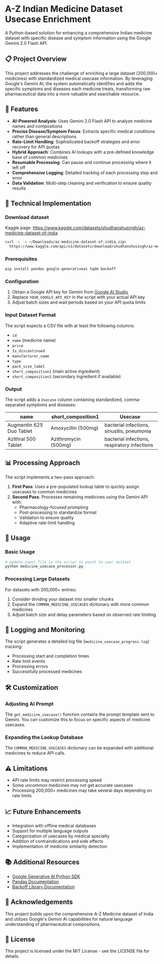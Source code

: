 # A-Z Indian Medicine Dataset Usecase Enrichment

A Python-based solution for enhancing a comprehensive Indian medicine dataset with specific disease and symptom information using the Google Gemini 2.0 Flash API.

## 📋 Project Overview

This project addresses the challenge of enriching a large dataset (200,000+ medicines) with standardized medical usecase information. By leveraging Google's Gemini AI, the system automatically identifies and adds the specific symptoms and diseases each medicine treats, transforming raw pharmaceutical data into a more valuable and searchable resource.

## 🌟 Features

- **AI-Powered Analysis**: Uses Gemini 2.0 Flash API to analyze medicine names and compositions
- **Precise Disease/Symptom Focus**: Extracts specific medical conditions rather than general descriptions
- **Rate-Limit Handling**: Sophisticated backoff strategies and error recovery for API quotas
- **Hybrid Approach**: Combines AI lookups with a pre-defined knowledge base of common medicines
- **Resumable Processing**: Can pause and continue processing where it left off
- **Comprehensive Logging**: Detailed tracking of each processing step and error
- **Data Validation**: Multi-step cleaning and verification to ensure quality results

## 🔧 Technical Implementation

### Download dataset
Kaggle page: https://www.kaggle.com/datasets/shudhanshusingh/az-medicine-dataset-of-india
```bash
curl -L -o ~/Downloads/az-medicine-dataset-of-india.zip\
  https://www.kaggle.com/api/v1/datasets/download/shudhanshusingh/az-medicine-dataset-of-india
```

### Prerequisites

```bash
pip install pandas google-generativeai tqdm backoff
```

### Configuration

1. Obtain a Google API key for Gemini from [Google AI Studio](https://makersuite.google.com/)
2. Replace `YOUR_GOOGLE_API_KEY` in the script with your actual API key
3. Adjust batch sizes and wait periods based on your API quota limits

### Input Dataset Format

The script expects a CSV file with at least the following columns:
- `id`
- `name` (medicine name)
- `price`
- `Is_discontinued`
- `manufacturer_name`
- `type`
- `pack_size_label`
- `short_composition1` (main active ingredient)
- `short_composition2` (secondary ingredient if available)

### Output

The script adds a `Usecase` column containing standardized, comma-separated symptoms and diseases:

| name | short_composition1 | Usecase |
|------|-------------------|---------|
| Augmentin 625 Duo Tablet | Amoxycillin (500mg) | bacterial infections, sinusitis, pneumonia |
| Azithral 500 Tablet | Azithromycin (500mg) | bacterial infections, respiratory infections |

## 📊 Processing Approach

The script implements a two-pass approach:

1. **First Pass**: Uses a pre-populated lookup table to quickly assign usecases to common medicines
2. **Second Pass**: Processes remaining medicines using the Gemini API with:
   - Pharmacology-focused prompting
   - Post-processing to standardize format
   - Validation to ensure quality
   - Adaptive rate-limit handling

## 🚀 Usage

### Basic Usage

```bash
# Update input_file in the script to point to your dataset
python medicine_usecase_processor.py
```

### Processing Large Datasets

For datasets with 200,000+ entries:

1. Consider dividing your dataset into smaller chunks
2. Expand the `COMMON_MEDICINE_USECASES` dictionary with more common medicines
3. Adjust batch size and delay parameters based on observed rate limiting

## 📝 Logging and Monitoring

The script generates a detailed log file (`medicine_usecase_progress.log`) tracking:
- Processing start and completion times
- Rate limit events
- Processing errors
- Successfully processed medicines

## 🛠️ Customization

### Adjusting AI Prompt

The `get_medicine_usecase()` function contains the prompt template sent to Gemini. You can customize this to focus on specific aspects of medicine usecases.

### Expanding the Lookup Database

The `COMMON_MEDICINE_USECASES` dictionary can be expanded with additional medicines to reduce API calls.

## ⚠️ Limitations

- API rate limits may restrict processing speed
- Some uncommon medicines may not get accurate usecases
- Processing 200,000+ medicines may take several days depending on rate limits

## 📈 Future Enhancements

- Integration with offline medical databases
- Support for multiple language outputs
- Categorization of usecases by medical specialty
- Addition of contraindications and side effects
- Implementation of medicine similarity detection

## 📚 Additional Resources

- [Google Generative AI Python SDK](https://github.com/google/generative-ai-python)
- [Pandas Documentation](https://pandas.pydata.org/docs/)
- [Backoff Library Documentation](https://github.com/litl/backoff)

## 🙏 Acknowledgements

This project builds upon the comprehensive A-Z Medicine dataset of India and utilizes Google's Gemini AI capabilities for natural language understanding of pharmaceutical compositions.

## 📄 License

This project is licensed under the MIT License - see the LICENSE file for details.
